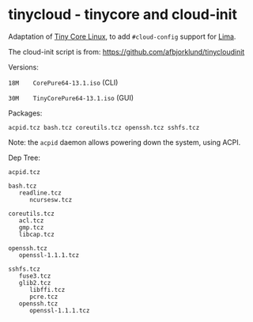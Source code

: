 # tinycloud - tinycore and cloud-init

Adaptation of [Tiny Core Linux](http://tinycorelinux.net/), to add `#cloud-config` support for [Lima](https://lima-vm.io/).

The cloud-init script is from: <https://github.com/afbjorklund/tinycloudinit>

Versions:

`18M	CorePure64-13.1.iso` (CLI)

`30M	TinyCorePure64-13.1.iso` (GUI)

Packages:

`acpid.tcz bash.tcz coreutils.tcz openssh.tcz sshfs.tcz`

Note: the `acpid` daemon allows powering down the system, using ACPI.

Dep Tree:

```
acpid.tcz

bash.tcz
   readline.tcz
      ncursesw.tcz

coreutils.tcz
   acl.tcz
   gmp.tcz
   libcap.tcz

openssh.tcz
   openssl-1.1.1.tcz

sshfs.tcz
   fuse3.tcz
   glib2.tcz
      libffi.tcz
      pcre.tcz
   openssh.tcz
      openssl-1.1.1.tcz
```
